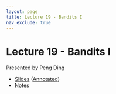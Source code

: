 ```yaml
---
layout: page
title: Lecture 19 - Bandits I
nav_exclude: true
---
```


# Lecture 19 - Bandits I

Presented by Peng Ding

- [Slides](https://drive.google.com/file/d/15t7-QsZ9w_W6yGaIhx3LrsbRg2Q5ix5x/view?usp=sharing) ([Annotated](https://drive.google.com/file/d/1Wq-qurxyLyYGHdSIdo1XRRjb45WjF_NN/view?usp=sharing))
- [Notes](https://drive.google.com/file/d/1NpsEK7HrrwAy8iAZj_IxZSFUKyL8gSv1/view?usp=sharing)